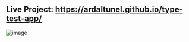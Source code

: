 ## Live Project: https://ardaltunel.github.io/type-test-app/

![image](https://github.com/ardaltunel/type-test-app/assets/35379428/56798bf8-838b-4d19-a824-438b8a267b0c)
